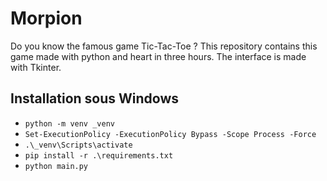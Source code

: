 # Morpion
Do you know the famous game Tic-Tac-Toe ? This repository contains this game made with python and heart in three hours. The interface is made with Tkinter.

## Installation sous Windows
* `python -m venv _venv`
* `Set-ExecutionPolicy -ExecutionPolicy Bypass -Scope Process -Force`
* `.\_venv\Scripts\activate`
* `pip install -r .\requirements.txt`
* `python main.py`
